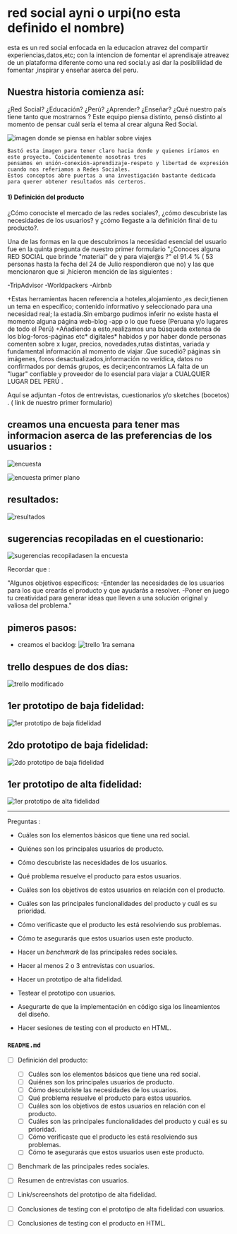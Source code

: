 
# red social ayni o urpi(no esta definido el nombre)
esta es un red social enfocada en la educacion atravez del compartir experiencias,datos,etc; con la intencion de fomentar el aprendisaje atreavez de un plataforma diferente como una red social.y asi dar la posiblilidad de fomentar ,inspirar y enseñar aserca del peru.
## Nuestra historia comienza así: 

¿Red Social? ¿Educación? ¿Perú? ¿Aprender? ¿Enseñar? ¿Qué nuestro país tiene tanto que mostrarnos ?
 Este equipo piensa distinto, pensó distinto al momento de pensar cuál sería el tema  al crear alguna Red Social.
  
  
  ![imagen donde se piensa en hablar sobre viajes](https://scontent-scl1-1.xx.fbcdn.net/v/t1.15752-9/37421179_1719512124768932_8314206616538841088_n.png?_nc_cat=0&oh=71ccce2d5dedad4a1bb79c894ae6c318&oe=5BCA0EAF) 

    Bastó esta imagen para tener claro hacia donde y quienes iríamos en este proyecto. Coicidentemente nosotras tres 
    pensamos en unión-conexión-aprendizaje-respeto y libertad de expresión cuando nos referiamos a Redes Sociales.
    Estos conceptos abre puertas a una investigación bastante dedicada para querer obtener resultados más certeros.

#### 1) Definición del producto

¿Cómo conociste el mercado de las redes sociales?, ¿cómo descubriste las necesidades de los usuarios? y ¿cómo llegaste a la definición final de tu producto?.


Una de las formas en la que descubrimos la necesidad esencial del usuario fue en la quinta pregunta de nuestro primer formulario
"¿Conoces alguna RED SOCIAL que brinde "material" de y para viajer@s ?" el 91.4 % ( 53 personas hasta la fecha del 24 de Julio respondieron que  no) y las que mencionaron que si ,hicieron mención de las siguientes :

-TripAdvisor
-Worldpackers
-Airbnb 

+Estas herramientas hacen referencia a hoteles,alojamiento ,es decir,tienen  un tema en específico; contenido informativo y seleccionado para una necesidad real; la estadía.Sin embargo pudimos inferir no existe hasta el momento alguna página web-blog -app o lo que fuese (Peruana y/o lugares de todo el Perú)
+Añadiendo a esto,realizamos una búsqueda extensa de los blog-foros-páginas etc* digitales* habidos y por haber donde personas comenten sobre x lugar, precios, novedades,rutas distintas, variada y fundamental información al momento de viajar .Que sucedió? páginas sin imágenes, foros desactualizados,información no verídica, datos no confirmados por demás grupos, es decir;encontramos LA falta de un "lugar" confiable y proveedor de lo esencial para viajar a CUALQUIER LUGAR DEL PERÚ .


Aquí se adjuntan
-fotos de entrevistas, cuestionarios y/o sketches
(bocetos) . ( link de nuestro primer formulario) 

## creamos una encuesta para tener mas informacion aserca de las preferencias de los usuarios :
![encuesta](https://scontent-scl1-1.xx.fbcdn.net/v/t1.15752-9/37790019_1725330907520387_4919293470247485440_n.png?_nc_cat=0&oh=428ac94ac0cb4d69195b871e6b377835&oe=5BDA4C18)

![encuesta primer plano](https://scontent-scl1-1.xx.fbcdn.net/v/t1.15752-9/37710085_1725340624186082_2109743959348609024_n.png?_nc_cat=0&oh=cc3f69357f31ec20dce9559936be6a65&oe=5BD7CF6C)

## resultados:

![resultados](https://scontent-scl1-1.xx.fbcdn.net/v/t1.15752-9/37771499_1726985594021585_8616899839793299456_n.png?_nc_cat=0&oh=0ab1cdd1bd67bb1adb04bd5009937575&oe=5C0BA641)

## sugerencias recopiladas en el cuestionario:
![sugerencias recopiladasen la encuesta](https://scontent-scl1-1.xx.fbcdn.net/v/t1.15752-9/37767458_1726993257354152_6568159173555519488_n.png?_nc_cat=0&oh=ef721cea32d34d05903be3b866b12e9e&oe=5BD0C59B)




Recordar que : 
 
 "Algunos objetivos específicos:
-Entender las necesidades de los usuarios para los que crearás el producto y que ayudarás a resolver.
-Poner en juego tu creatividad para generar ideas que lleven a una solución original y valiosa del problema."


## pimeros pasos:
- creamos el backlog:
![trello 1ra semana](https://scontent-scl1-1.xx.fbcdn.net/v/t1.15752-9/37687023_1724405557612922_9008906912263045120_n.png?_nc_cat=0&oh=626b12b3d6cf1822974cbac551d655ff&oe=5BE02C3C)


## trello despues de dos dias:

![trello modificado](https://scontent-scl1-1.xx.fbcdn.net/v/t1.15752-9/37739779_1726972100689601_4563299470921433088_n.png?_nc_cat=0&oh=65d42a78ebf7e1f6ff711fc942183d36&oe=5BCCB7F3)

##  1er prototipo de baja fidelidad:

![1er prototipo de baja fidelidad](https://scontent-scl1-1.xx.fbcdn.net/v/t1.15752-9/37757577_1727014314018713_5106207526391644160_n.jpg?_nc_cat=0&oh=1ca6646668fca3839e0d029eeb01e8ac&oe=5BDA695B)

##  2do prototipo de baja fidelidad:

![2do prototipo de baja fidelidad](https://scontent-scl1-1.xx.fbcdn.net/v/t1.15752-9/37736710_1727006844019460_1583917852103016448_n.jpg?_nc_cat=0&oh=e4fe9a677e608da12d0e9e1001e39393&oe=5BD8C840)


##  1er prototipo de alta fidelidad:
![1er prototipo de alta fidelidad](https://scontent-scl1-1.xx.fbcdn.net/v/t1.15752-9/37765313_1727561387297339_969873893986664448_n.png?_nc_cat=0&oh=16c03ce7bc6244d4b4a5f8d1acf71371&oe=5BD7F61F)


--------------------------------------------------------------------------------------------------
Preguntas :
* Cuáles son los elementos básicos que tiene una red social.
* Quiénes son los principales usuarios de producto.
* Cómo descubriste las necesidades de los usuarios.
* Qué problema resuelve el producto para estos usuarios.
* Cuáles son los objetivos de estos usuarios en relación con el producto.
* Cuáles son las principales funcionalidades del producto y cuál es su prioridad.
* Cómo verificaste que el producto les está resolviendo sus problemas.
* Cómo te asegurarás que estos usuarios usen este producto.





 

* Hacer un _benchmark_ de las principales redes sociales.
* Hacer al menos 2 o 3 entrevistas con usuarios.
* Hacer un prototipo de alta fidelidad.
* Testear el prototipo con usuarios.
* Asegurarte de que la implementación en código siga los lineamientos del
  diseño.
* Hacer sesiones de testing con el producto en HTML.

### `README.md`

* [ ] Definición del producto:
  * [ ] Cuáles son los elementos básicos que tiene una red social.
  * [ ] Quiénes son los principales usuarios de producto.
  * [ ] Cómo descubriste las necesidades de los usuarios.
  * [ ] Qué problema resuelve el producto para estos usuarios.
  * [ ] Cuáles son los objetivos de estos usuarios en relación con el producto.
  * [ ] Cuáles son las principales funcionalidades del producto y cuál es su prioridad.
  * [ ] Cómo verificaste que el producto les está resolviendo sus problemas.
  * [ ] Cómo te asegurarás que estos usuarios usen este producto.
* [ ] Benchmark de las principales redes sociales.
* [ ] Resumen de entrevistas con usuarios.
* [ ] Link/screenshots del prototipo de alta fidelidad.
* [ ] Conclusiones de testing con el prototipo de alta fidelidad con usuarios.
* [ ] Conclusiones de testing con el producto en HTML.

